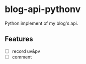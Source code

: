 # blog-api-pythonv

Python implement of my blog's api.

## Features

- [ ] record uv&pv
- [ ] comment
